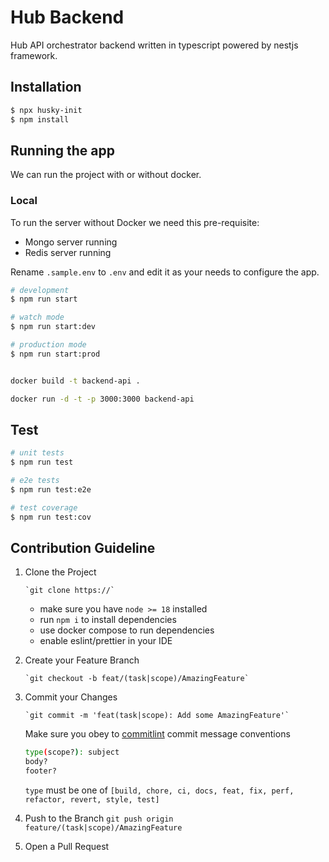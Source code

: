 # Hub Backend

Hub API orchestrator backend written in typescript powered by nestjs framework.


## Installation

```bash
$ npx husky-init
$ npm install
```

## Running the app

We can run the project with or without docker.

### Local

To run the server without Docker we need this pre-requisite:

- Mongo server running
- Redis server running

Rename `.sample.env` to `.env` and edit it as your needs to configure the app.


```bash
# development
$ npm run start

# watch mode
$ npm run start:dev

# production mode
$ npm run start:prod


docker build -t backend-api .

docker run -d -t -p 3000:3000 backend-api
```

## Test

```bash
# unit tests
$ npm run test

# e2e tests
$ npm run test:e2e

# test coverage
$ npm run test:cov
```

## Contribution Guideline

1.  Clone the Project

        `git clone https://`

    - make sure you have `node >= 18` installed
    - run `npm i` to install dependencies
    - use docker compose to run dependencies
    - enable eslint/prettier in your IDE

2.  Create your Feature Branch

        `git checkout -b feat/(task|scope)/AmazingFeature`

3.  Commit your Changes

        `git commit -m 'feat(task|scope): Add some AmazingFeature'`

    Make sure you obey to [commitlint](https://github.com/conventional-changelog/commitlint/#what-is-commitlint) commit message conventions

    ```bash
    type(scope?): subject
    body?
    footer?
    ```

    `type` must be one of `[build, chore, ci, docs, feat, fix, perf, refactor, revert, style, test]`

4.  Push to the Branch
    `git push origin feature/(task|scope)/AmazingFeature`
5.  Open a Pull Request

